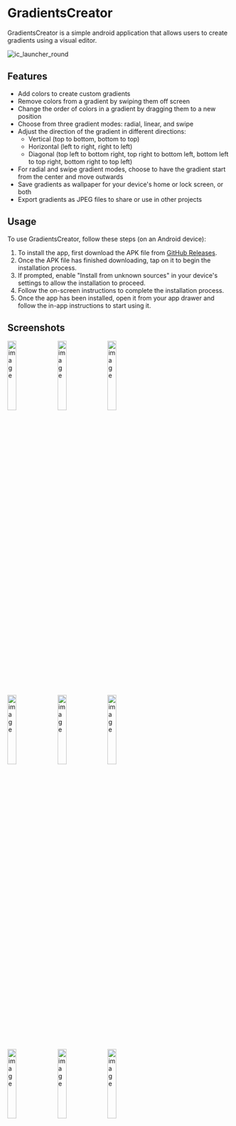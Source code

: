 # GradientsCreator

GradientsCreator is a simple android application that allows users to create gradients using a visual editor.

![ic_launcher_round](https://user-images.githubusercontent.com/42316417/224102900-ab7aee91-2d3f-4b0a-a0d7-31ada94b118c.png)

## Features

- Add colors to create custom gradients
- Remove colors from a gradient by swiping them off screen
- Change the order of colors in a gradient by dragging them to a new position
- Choose from three gradient modes: radial, linear, and swipe
- Adjust the direction of the gradient in different directions: 
    - Vertical (top to bottom, bottom to top)
    - Horizontal (left to right, right to left)
    - Diagonal (top left to bottom right, top right to bottom left, bottom left to top right, bottom right to top left)
- For radial and swipe gradient modes, choose to have the gradient start from the center and move outwards
- Save gradients as wallpaper for your device's home or lock screen, or both
- Export gradients as JPEG files to share or use in other projects

## Usage

To use GradientsCreator, follow these steps (on an Android device):

1. To install the app, first download the APK file from [GitHub Releases](https://github.com/Sagi314/GradientsCreator/releases).
2. Once the APK file has finished downloading, tap on it to begin the installation process. 
3. If prompted, enable "Install from unknown sources" in your device's settings to allow the installation to proceed.
4. Follow the on-screen instructions to complete the installation process.
5. Once the app has been installed, open it from your app drawer and follow the in-app instructions to start using it.

## Screenshots
<div>
    <img src="https://github.com/Sagi314/GradientsCreator/assets/42316417/f9add7a7-501d-4b58-9959-7b0fb1961dfd" alt="image" width="20%">
    &nbsp;
    <img src="https://github.com/Sagi314/GradientsCreator/assets/42316417/518e1228-7e42-4541-90b5-9d9e6c086726" alt="image" width="20%">
    &nbsp;
    <img src="https://github.com/Sagi314/GradientsCreator/assets/42316417/90fedc47-f434-4f5a-a8bf-808a6e5c528a" alt="image" width="20%">
</div>
&nbsp;
<div>
    <img src="https://github.com/Sagi314/GradientsCreator/assets/42316417/59c2041f-dee1-4d87-9122-17f95442ba45" alt="image" width="20%">
    &nbsp;
    <img src="https://github.com/Sagi314/GradientsCreator/assets/42316417/fbefffc4-45f1-4612-9a78-a902a3abace7" alt="image" width="20%">
    &nbsp;
    <img src="https://github.com/Sagi314/GradientsCreator/assets/42316417/0e8d89dd-a9eb-4409-9825-f0574bafeabc" alt="image" width="20%">
</div>
&nbsp;
<div>
    <img src="https://github.com/Sagi314/GradientsCreator/assets/42316417/1545e096-2b54-4b2e-94ea-a1a1d516d470" alt="image" width="20%">
    &nbsp;
    <img src="https://github.com/Sagi314/GradientsCreator/assets/42316417/dfd30491-bdf9-447a-a260-9cb222af83e7" alt="image" width="20%">
    &nbsp;
    <img src="https://github.com/Sagi314/GradientsCreator/assets/42316417/6e26aaec-8cfa-4642-8605-1e3a8d2c7f2e" alt="image" width="20%">
</div>
